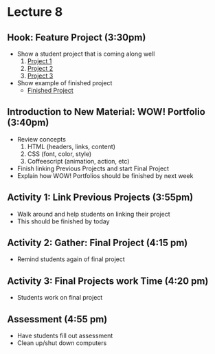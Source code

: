 # Lecture 8

## Hook: Feature Project (3:30pm)

- Show a student project that is coming along well
	1. [Project 1](http://sillyartist.pencilcode.net/edit/wow/portfolio)
	2. [Project 2](http://savagewyatt.pencilcode.net/edit/WOW/Portfolio)
	3. [Project 3](http://bleach101.pencilcode.net/edit/webpage)
- Show example of finished project
	- [Finished Project](http://postmastergeneral.pencilcode.net/home/wow/portfolio.html)

## Introduction to New Material: WOW! Portfolio (3:40pm)

- Review concepts
	1. HTML (headers, links, content)
	2. CSS (font, color, style)
	3. Coffeescript (animation, action, etc)
- Finish linking Previous Projects and start Final Project
- Explain how WOW! Portfolios should be finished by next week

## Activity 1: Link Previous Projects (3:55pm)

- Walk around and help students on linking their project
- This should be finished by today

## Activity 2: Gather: Final Project  (4:15 pm)

- Remind students again of final project

## Activity 3: Final Projects work Time (4:20 pm)

- Students work on final project

## Assessment (4:55 pm)

- Have students fill out assessment
- Clean up/shut down computers
